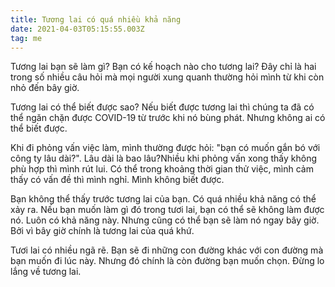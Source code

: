 ```yaml
---
title: Tương lai có quá nhiều khả năng
date: 2021-04-03T05:15:55.003Z
tag: me
---
```

Tương lai bạn sẽ làm gì? Bạn có kế hoạch nào cho tương lai? Đây chỉ là hai trong số nhiều câu hỏi mà mọi người xung quanh thường hỏi mình từ khi còn nhỏ đến bây giờ. 

Tương lai có thể biết được sao? Nếu biết được tương lai thì chúng ta đã có thể ngăn chặn được COVID-19 từ trước khi nó bùng phát. Nhưng không ai có thể biết được.

Khi đi phỏng vấn việc làm, mình thường được hỏi: "bạn có muốn gắn bó với công ty lâu dài?". Lâu dài là bao lâu?Nhiều khi phỏng vấn xong thấy không phù hợp thì mình rút lui. Có thể trong khoảng thời gian thử việc, mình cảm thấy có vấn đề thì mình nghỉ. Mình không biết được.

Bạn không thể thấy trước tương lai của bạn. Có quá nhiều khả năng có thể xảy ra. Nếu bạn muốn làm gì đó trong tươi lai, bạn có thể sẽ không làm được nó. Luôn có khả năng này. Nhưng cũng có thể bạn sẽ làm nó ngay bây giờ. Bởi vì bây giờ chính là tương lai của quá khứ.

Tươi lai có nhiều ngã rẽ. Bạn sẽ đi những con đường khác với con đường mà bạn muốn đi lúc này. Nhưng đó chính là còn đường bạn muốn chọn. Đừng lo lắng về tương lai.